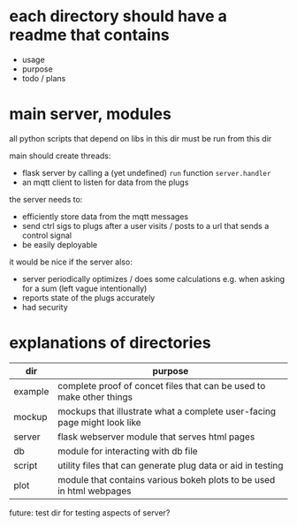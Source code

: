 # each directory should have a readme that contains

- usage
- purpose
- todo / plans

# main server, modules

all python scripts that depend on libs in this dir must be run from this dir

main should create threads:
- flask server by calling a (yet undefined) `run` function `server.handler`
- an mqtt client to listen for data from the plugs

the server needs to:
- efficiently store data from the mqtt messages
- send ctrl sigs to plugs after a user visits / posts to a url that sends a
  control signal
- be easily deployable

it would be nice if the server also:
- server periodically optimizes / does some calculations e.g. when asking for a
  sum (left vague intentionally)
- reports state of the plugs accurately
- had security

# explanations of directories

dir | purpose
----|--------
example|complete proof of concet files that can be used to make other things
mockup|mockups that illustrate what a complete user-facing page might look like
server|flask webserver module that serves html pages
db|module for interacting with db file
script|utility files that can generate plug data or aid in testing
plot|module that contains various bokeh plots to be used in html webpages

future: test dir for testing aspects of server?

